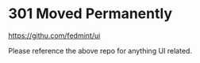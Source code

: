 # 301 Moved Permanently

https://githu.com/fedmint/ui

Please reference the above repo for anything UI related.
